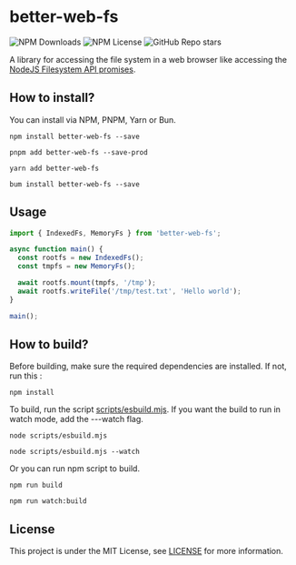 # better-web-fs
![NPM Downloads](https://img.shields.io/npm/dw/better-web-fs)
![NPM License](https://img.shields.io/npm/l/better-web-fs)
![GitHub Repo stars](https://img.shields.io/github/stars/yogykyn/better-web-fs)

A library for accessing the file system in a web browser like accessing the [NodeJS Filesystem API promises](https://nodejs.org/api/fs.html#promises-api).

## How to install?
You can install via NPM, PNPM, Yarn or Bun.
```shell
npm install better-web-fs --save
```

```shell
pnpm add better-web-fs --save-prod
```

```shell
yarn add better-web-fs
```

```shell
bum install better-web-fs --save
```

## Usage
```javascript
import { IndexedFs, MemoryFs } from 'better-web-fs';

async function main() {
  const rootfs = new IndexedFs();
  const tmpfs = new MemoryFs();

  await rootfs.mount(tmpfs, '/tmp');
  await rootfs.writeFile('/tmp/test.txt', 'Hello world');
}

main();
```

## How to build?
Before building, make sure the required dependencies are installed. If not, run this :
```shell
npm install
```

To build, run the script [scripts/esbuild.mjs](scripts/esbuild.mjs). If you want the build to run in watch mode, add the ---watch flag. 

```shell
node scripts/esbuild.mjs
```

```shell
node scripts/esbuild.mjs --watch
```

Or you can run npm script to build.
```shell
npm run build
```
```shell
npm run watch:build
```

## License
This project is under the MIT License, see [LICENSE](LICENSE) for more information.
